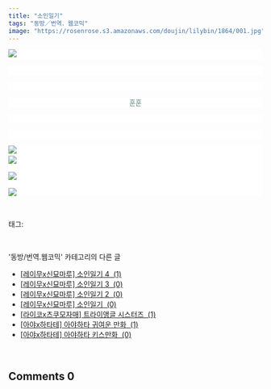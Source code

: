 ```yaml
---
title: "소인일기"
tags: "동방／번역．웹코믹"
image: "https://rosenrose.s3.amazonaws.com/doujin/lilybin/1864/001.jpg"
---
```

<div class="article">
<div class="area_view">
<p style="text-align: justify; background: white"><img src="{{ site.imgserver1 }}/lilybin/1864/001.jpg"/><span style="color:#557a74; font-family:돋움; font-size:10pt"> 
</span></p><p style="text-align: justify; background: white"> 
 </p><p style="text-align: justify; background: white"> 
 </p><p style="text-align: center; background: white"><span style="color:#557a74; font-family:돋움; font-size:10pt">훈훈
</span></p><p style="text-align: justify; background: white"> 
 </p><p style="text-align: justify; background: white"> 
 </p><p style="text-align: justify; background: white"><img src="{{ site.imgserver1 }}/lilybin/1864/002.jpg"/><span style="color:#557a74; font-family:돋움; font-size:10pt"><br/><img src="{{ site.imgserver1 }}/lilybin/1864/003.jpg"/><br/><br/><img src="{{ site.imgserver1 }}/lilybin/1864/004.jpg"/><br/><br/><img src="{{ site.imgserver1 }}/lilybin/1864/005.jpg"/>
</span></p>
</div></div><br/>
<div class="tagTrail">
<p>태그: </p>
<ul>
</ul>
</div><br/>
<div class="another">
<p>'동방/번역.웹코믹' 카테고리의 다른 글</p>
<ul>
<li><a href="/lilybin_1867">
[레이무x신묘마루] 소인일기 4  (1)
</a></li>
<li><a href="/lilybin_1866">
[레이무x신묘마루] 소인일기 3  (0)
</a></li>
<li><a href="/lilybin_1865">
[레이무x신묘마루] 소인일기 2  (0)
</a></li>
<li><a href="/lilybin_1864">
[레이무x신묘마루] 소인일기  (0)
</a></li>
<li><a href="/lilybin_1863">
[라이코x츠쿠모자매] 트라이앵글 시스터즈  (1)
</a></li>
<li><a href="/lilybin_1862">
[아야x하타테] 아야하타 귀여운 만화  (1)
</a></li>
<li><a href="/lilybin_1861">
[아야x하타테] 아야하타 키스만화  (0)
</a></li>
</ul>
</div><br/>
<div class="comment">
<h2 class="bold">Comments <span id="commentCount1864">0</span></h2>
<div style="clear:both;">
<div id="entry1864Comment" style="display:block">
</div>
</div>
</div><br/>
<br/>
<p id="refer"></p>
<br/>

